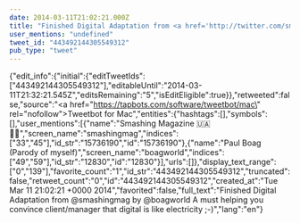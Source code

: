```yaml
---
date: 2014-03-11T21:02:21.000Z
title: "Finished Digital Adaptation from <a href='http://twitter.com/smashingmag'>@smashingmag</a> by <a href='http://twitter.com/boagworld'>@boagworld</a> A must helping you convince client/manager that digital is like electricity ;-)″"
user_mentions: "undefined"
tweet_id: "443492144305549312"
pub_type: "tweet"
---
```

{"edit_info":{"initial":{"editTweetIds":["443492144305549312"],"editableUntil":"2014-03-11T21:32:21.545Z","editsRemaining":"5","isEditEligible":true}},"retweeted":false,"source":"<a href=\"https://tapbots.com/software/tweetbot/mac\" rel=\"nofollow\">Tweetbot for Mac</a>","entities":{"hashtags":[],"symbols":[],"user_mentions":[{"name":"Smashing Magazine 🇺🇦 🏳️‍🌈","screen_name":"smashingmag","indices":["33","45"],"id_str":"15736190","id":"15736190"},{"name":"Paul Boag (Parody of myself)","screen_name":"boagworld","indices":["49","59"],"id_str":"12830","id":"12830"}],"urls":[]},"display_text_range":["0","139"],"favorite_count":"1","id_str":"443492144305549312","truncated":false,"retweet_count":"0","id":"443492144305549312","created_at":"Tue Mar 11 21:02:21 +0000 2014","favorited":false,"full_text":"Finished Digital Adaptation from @smashingmag by @boagworld A must helping you convince client/manager that digital is like electricity ;-)","lang":"en"}
